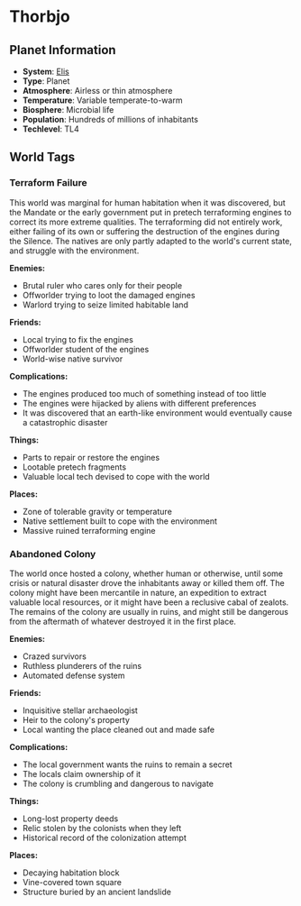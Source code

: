# Thorbjo

## Planet Information
- **System**: [Elis](../../system--elis.md)
- **Type**: Planet
- **Atmosphere**: Airless or thin atmosphere
- **Temperature**: Variable temperate-to-warm
- **Biosphere**: Microbial life
- **Population**: Hundreds of millions of inhabitants
- **Techlevel**: TL4

## World Tags

### Terraform Failure

This world was marginal for human habitation when it was discovered, but the Mandate or the early government put in pretech terraforming engines to correct its more extreme qualities. The terraforming did not entirely work, either failing of its own or suffering the destruction of the engines during the Silence. The natives are only partly adapted to the world's current state, and struggle with the environment.

**Enemies:**
- Brutal ruler who cares only for their people
- Offworlder trying to loot the damaged engines
- Warlord trying to seize limited habitable land

**Friends:**
- Local trying to fix the engines
- Offworlder student of the engines
- World-wise native survivor

**Complications:**
- The engines produced too much of something instead of too little
- The engines were hijacked by aliens with different preferences
- It was discovered that an earth-like environment would eventually cause a catastrophic disaster

**Things:**
- Parts to repair or restore the engines
- Lootable pretech fragments
- Valuable local tech devised to cope with the world

**Places:**
- Zone of tolerable gravity or temperature
- Native settlement built to cope with the environment
- Massive ruined terraforming engine

### Abandoned Colony

The world once hosted a colony, whether human or otherwise, until some crisis or natural disaster drove the inhabitants away or killed them off. The colony might have been mercantile in nature, an expedition to extract valuable local resources, or it might have been a reclusive cabal of zealots. The remains of the colony are usually in ruins, and might still be dangerous from the aftermath of whatever destroyed it in the first place.

**Enemies:**
- Crazed survivors
- Ruthless plunderers of the ruins
- Automated defense system

**Friends:**
- Inquisitive stellar archaeologist
- Heir to the colony's property
- Local wanting the place cleaned out and made safe

**Complications:**
- The local government wants the ruins to remain a secret
- The locals claim ownership of it
- The colony is crumbling and dangerous to navigate

**Things:**
- Long-lost property deeds
- Relic stolen by the colonists when they left
- Historical record of the colonization attempt

**Places:**
- Decaying habitation block
- Vine-covered town square
- Structure buried by an ancient landslide

